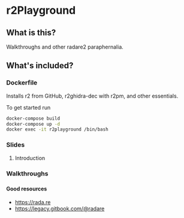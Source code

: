 # r2Playground

## What is this?

Walkthroughs and other radare2 paraphernalia.

## What's included? 

### Dockerfile

Installs r2 from GitHub, r2ghidra-dec with r2pm, and other essentials.

To get started run 

```bash
docker-compose build
docker-compose up -d
docker exec -it r2playground /bin/bash
```

### Slides

1. Introduction

### Walkthroughs

### 

#### Good resources

- https://rada.re
- https://legacy.gitbook.com/@radare
